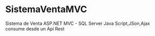 # SistemaVentaMVC
Sistema de Venta ASP.NET MVC - SQL Server Java Script,JSon,Ajax consume desde un Api Rest

